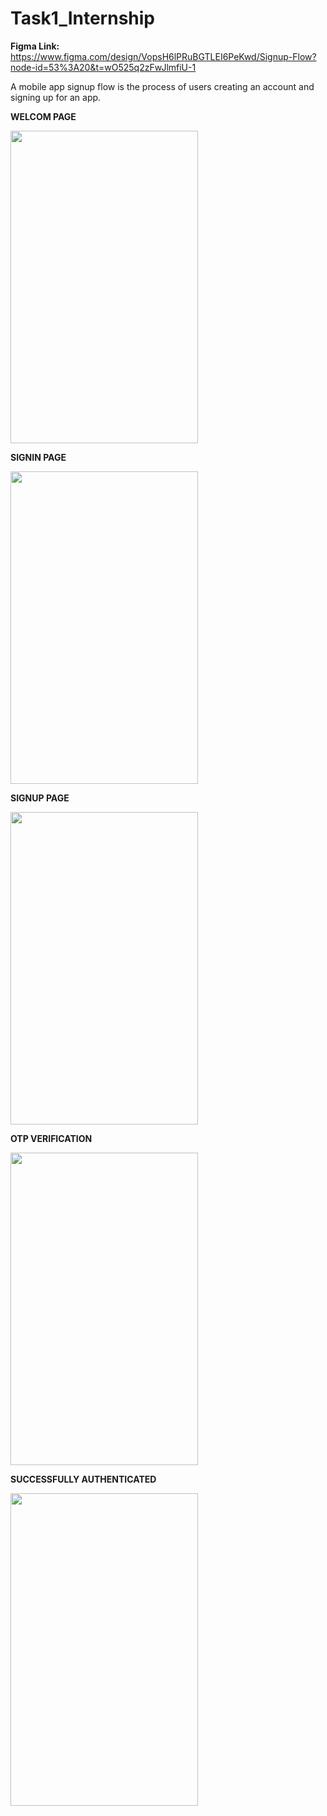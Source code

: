 # Task1_Internship

**Figma Link:** https://www.figma.com/design/VopsH6lPRuBGTLEI6PeKwd/Signup-Flow?node-id=53%3A20&t=wO525q2zFwJlmfiU-1

A mobile app signup flow is the process of users creating an account and signing up for an app.

**WELCOM PAGE**

<img src="https://github.com/rutviprajapati16/Task1_Internship/assets/97946004/bbfe9849-916b-4413-a280-ed545bd20664" height="500" width="300">

**SIGNIN PAGE**

<img src="https://github.com/rutviprajapati16/Task1_Internship/assets/97946004/d4e84170-ead6-4dc0-a163-6a66606e7d1c" height="500" width="300">

**SIGNUP PAGE**

<img src="https://github.com/rutviprajapati16/Task1_Internship/assets/97946004/a53122c1-6f80-4a19-8623-e957765c393f" height="500" width="300">

**OTP VERIFICATION**

<img src="https://github.com/rutviprajapati16/Task1_Internship/assets/97946004/96573301-a992-492b-89fe-5b2325192b89" height="500" width="300">

**SUCCESSFULLY AUTHENTICATED**

<img src="https://github.com/rutviprajapati16/Task1_Internship/assets/97946004/d76b8c70-2e1a-48f1-94fb-2f1d264c1a4c" height="500" width="300">


